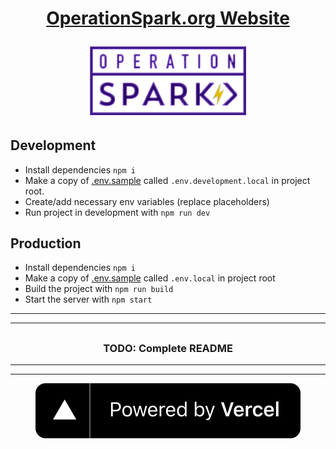 <h1 align='center'>
  <a href='https://operationspark.org' target='_blank'>
    <p><b>OperationSpark.org Website</b></p>
    <img src='public/images/opspark-banner.png' width='250px'>
  </a>
</h1>

## Development

- Install dependencies `npm i`
- Make a copy of [.env.sample](.env.sample) called `.env.development.local` in project root.
- Create/add necessary env variables (replace placeholders)
- Run project in development with `npm run dev`

## Production

- Install dependencies `npm i`
- Make a copy of [.env.sample](.env.sample) called `.env.local` in project root
- Build the project with `npm run build`
- Start the server with `npm start`

---

---

## <h3 align='center'>TODO: Complete README</h3>

---

---

<p align='center'>
  <a href='https://vercel.com/?utm_source=operation-spark&utm_campaign=oss' target='_blank' >
    <img src='public/images/logos/etc/vercel_banner.svg' />
  </a>
</p>
